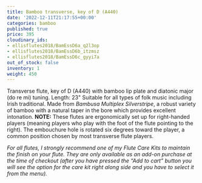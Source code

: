 ```yaml
---
title: Bamboo transverse, key of D (A440)
date: '2022-12-11T21:17:55+00:00'
categories: bamboo
published: true
price: 395
cloudinary_ids:
- ellisflutes2018/BamEssD6a_q2l3op
- ellisflutes2018/BamEssD6b_itzmsz
- ellisflutes2018/BamEssD6c_gyyi7a
out_of_stock: false
inventory: 1
weight: 450
---
```


Transverse flute, key of D  (A440) with bamboo lip plate and diatonic major (do re mi) tuning.  Length:  23"   Suitable for all types of folk music including Irish traditional.  Made from *Bambusa Multiplex Silverstripe*, a robust variety of bamboo with a natural taper in the bore which provides excellent intonation.  **NOTE:** These flutes are ergonomically set up for right-handed players (meaning players who play with the foot of the flute pointing to the right).  The embouchure hole is rotated six degrees toward the player, a common position chosen by most transverse flute players.  

*For all flutes, I strongly recommend one of my Flute Care Kits to maintain the finish on your flute. They are only available as an add-on purchase at the time of checkout (after you have pressed the “Add to cart” button you will see the option for the care kit right along side and you have to select it from the menu).*